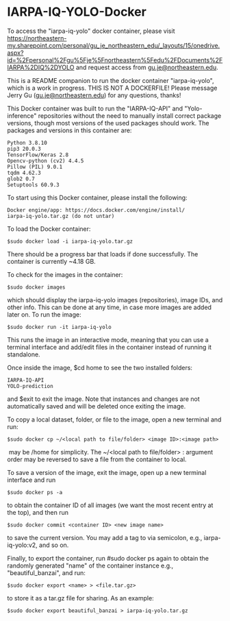 # IARPA-IQ-YOLO-Docker

To access the "iarpa-iq-yolo" docker container, please visit https://northeastern-my.sharepoint.com/personal/gu_je_northeastern_edu/_layouts/15/onedrive.aspx?id=%2Fpersonal%2Fgu%5Fje%5Fnortheastern%5Fedu%2FDocuments%2FIARPA%2DIQ%2DYOLO
and request access from gu.je@northeastern.edu.

This is a README companion to run the docker container "iarpa-iq-yolo", which is
a work in progress.
THIS IS NOT A DOCKERFILE!
Please message Jerry Gu (gu.je@northeastern.edu) for any questions, thanks!

This Docker container was built to run the "IARPA-IQ-API" and "Yolo-inference"
repositories without the need to manually install correct package versions,
though most versions of the used packages should work. The packages and
versions in this container are:
~~~
Python 3.8.10
pip3 20.0.3
TensorFlow/Keras 2.8
Opencv-python (cv2) 4.4.5
Pillow (PIL) 9.0.1
tqdm 4.62.3
glob2 0.7
Setuptools 60.9.3
~~~
To start using this Docker container, please install the following:
~~~
Docker engine/app: https://docs.docker.com/engine/install/
iarpa-iq-yolo.tar.gz (do not untar)
~~~
To load the Docker container:
~~~
$sudo docker load -i iarpa-iq-yolo.tar.gz
~~~
There should be a progress bar that loads if done successfully. The container is
currently ~4.18 GB.

To check for the images in the container:
~~~
$sudo docker images
~~~
which should display the iarpa-iq-yolo images (repositories), image IDs, and other info.
This can be done at any time, in case more images are added later on. To run the image:
~~~
$sudo docker run -it iarpa-iq-yolo
~~~
This runs the image in an interactive mode, meaning that you can use a terminal
interface and add/edit files in the container instead of running it standalone.

Once inside the image, $cd home to see the two installed folders:
~~~
IARPA-IQ-API
YOLO-prediction
~~~
and $exit to exit the image. Note that instances and changes are not
automatically saved and will be deleted once exiting the image.

To copy a local dataset, folder, or file to the image, open a new terminal and run:
~~~
$sudo docker cp ~/<local path to file/folder> <image ID>:<image path>
~~~
<image path> may be /home for simplicity. The ~/<local path to file/folder>
<image ID>:<image path> argument order may be reversed to save a file from the container to local.

To save a version of the image, exit the image, open up a new terminal interface and run
~~~
$sudo docker ps -a
~~~
to obtain the container ID of all images (we want the most recent entry at the top), and then run
~~~
$sudo docker commit <container ID> <new image name>
~~~
to save the current version. You may add a tag to <new image name> via
semicolon, e.g., iarpa-iq-yolo:v2, and so on.

Finally, to export the container, run #sudo docker ps again to obtain the
randomly generated "name" of the container instance e.g., "beautiful_banzai",
and run:
~~~
$sudo docker export <name> > <file.tar.gz>
~~~
to store it as a tar.gz file for sharing. As an example:
~~~
$sudo docker export beautiful_banzai > iarpa-iq-yolo.tar.gz
~~~
